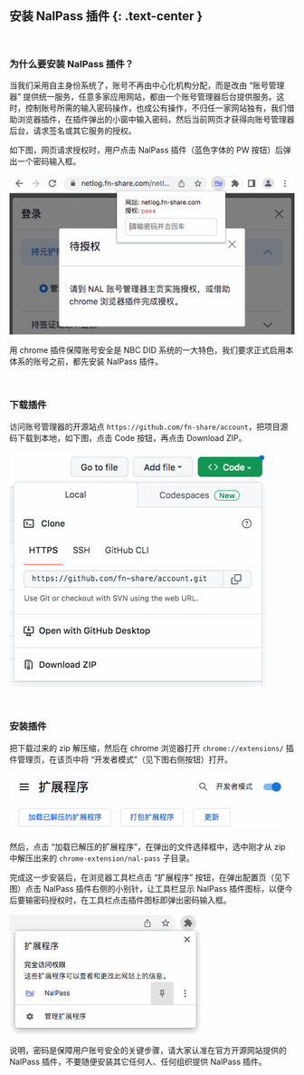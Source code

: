安装 NalPass 插件 {: .text-center }
---------------

&nbsp;

### 为什么要安装 NalPass 插件？

当我们采用自主身份系统了，账号不再由中心化机构分配，而是改由 “账号管理器” 提供统一服务，任意多家应用网站，都由一个账号管理器后台提供服务。这时，控制账号所需的输入密码操作，也成公有操作，不归任一家网站独有，我们借助浏览器插件，在插件弹出的小窗中输入密码，然后当前网页才获得向账号管理器后台，请求签名或其它服务的授权。

如下图，网页请求授权时，用户点击 NalPass 插件（蓝色字体的 PW 按钮）后弹出一个密码输入框。

![NalPass 插件](res/nalpass.gif)

用 chrome 插件保障账号安全是 NBC DID 系统的一大特色，我们要求正式启用本体系的账号之前，都先安装 NalPass 插件。

&nbsp;

### 下载插件

访问账号管理器的开源站点 `https://github.com/fn-share/account`，把项目源码下载到本地，如下图，点击 Code 按钮，再点击 Download ZIP。

![下载插件](res/down_nalpass.gif)

&nbsp;

### 安装插件

把下载过来的 zip 解压缩，然后在 chrome 浏览器打开 `chrome://extensions/` 插件管理页，在该页中将 “开发者模式”（见下图右侧按钮）打开。

![安装插件](res/chrome_ext.gif)

然后，点击 “加载已解压的扩展程序”，在弹出的文件选择框中，选中刚才从 zip 中解压出来的 `chrome-extension/nal-pass` 子目录。

完成这一步安装后，在浏览器工具栏点击 “扩展程序” 按钮，在弹出配置页（见下图）点击 NalPass 插件右侧的小别针，让工具栏显示 NalPass 插件图标，以便今后要输密码授权时，在工具栏点击插件图标即弹出密码输入框。

![将插件固定到工具栏](res/fix_plugin.gif)

说明，密码是保障用户账号安全的关键步骤，请大家认准在官方开源网站提供的 NalPass 插件，不要随便安装其它任何人、任何组织提供 NalPass 插件。
